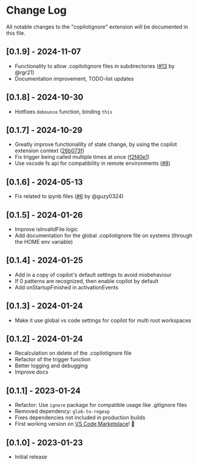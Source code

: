 # Change Log

All notable changes to the "copilotignore" extension will be documented in this file.

## [0.1.9] - 2024-11-07

- Functionality to allow .copilotignore files in subdirectories ([#13](https://github.com/mattickx/copilotignore-vscode/pull/13/files) by @rgr21)
- Documentation improvement, TODO-list updates

## [0.1.8] - 2024-10-30

- Hotfixes `debounce` function, binding `this`

## [0.1.7] - 2024-10-29

- Greatly improve functionallity of state change, by using the copilot extension context ([26b073f](https://github.com/mattickx/copilotignore-vscode/commit/26b073f5d103810695b75d39c03ddda070508bed))
- Fix trigger being called multiple times at once ([f2f40e1](https://github.com/mattickx/copilotignore-vscode/commit/f2f40e1ff227caa84c1650291120dbd0164bf932))
- Use vscode fs api for compatibility in remote environments ([#8](https://github.com/mattickx/copilotignore-vscode/pull/8/files))

## [0.1.6] - 2024-05-13

- Fix related to ipynb files ([#6](https://github.com/mattickx/copilotignore-vscode/pull/6/files) by @guzy0324)

## [0.1.5] - 2024-01-26

- Improve isInvalidFile logic
- Add documentation for the global .copilotignore file on systems (through the HOME env variable)

## [0.1.4] - 2024-01-25

- Add in a copy of copilot's default settings to avoid misbehaviour
- If 0 patterns are recognized, then enable copilot by default
- Add onStartupFinished in activationEvents
 
## [0.1.3] - 2024-01-24

- Make it use global vs code settings for copilot for multi root workspaces

## [0.1.2] - 2024-01-24

- Recalculation on delete of the .copilotignore file
- Refactor of the trigger function
- Better logging and debugging
- Improve docs

## [0.1.1] - 2023-01-24

- Refactor: Use `ignore` package for compatible usage like .gitignore files
- Removed dependency: `glob-to-regexp` 
- Fixes dependencies not included in production builds
- First working version on [VS Code Marketplace](https://marketplace.visualstudio.com/items?itemName=Mattickx.copilotignore-vscode)! 🎉

## [0.1.0] - 2023-01-23

- Initial release
